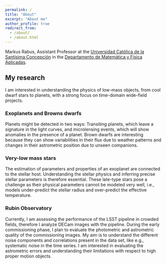```yaml
---
permalink: /
title: "About"
excerpt: "About me"
author_profile: true
redirect_from: 
  - /about/
  - /about.html
---
```

Markus Rabus, Assistant Professor at the [Universidad Católica de la Santísima Concepción](https://ucsc.cl/) in the [Departamento de Matemática y Física Aplicadas](https://dmfa.ucsc.cl/).


## My research

I am interested in understanding the physics of low-mass objects, from cool dwarf stars to planets, with a strong focus on time-domain wide-field projects.

### Exoplanets and Browns dwarfs

Planets might be detected in two ways: Transiting planets, which leave a signature in the light curves, and microlensing events, which will show anomalies in the presence of a planet. Brown dwarfs are interesting because they can show variabilities in their flux due to weather patterns and changes in their astrometric position due to unseen companions.  

### Very-low mass stars

The estimation of parameters and properties of an exoplanet are connected to the stellar host. Understanding the stellar physics and inferring precise stellar parameters is therefore essential. These late-type stars pose a challenge as their physical parameters cannot be modeled very well, i.e., models under-predict the stellar radius and over-predict the effective temperature. 

### Rubin Observatory

Currently, I am assessing the performance of the LSST pipeline in crowded fields, therefore I analyze DECam images with the pipeline. During the early commissioning phase, I plan to evaluate the photometric and astrometric quality of the commissioning images. My aim is to understand the different noise components and correlations present in the data set, like e.g., systematic noise in the time series. I am interested in evaluating the astrometric errors and understanding their limitations with respect to high proper motion objects. 
